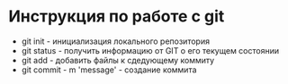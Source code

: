 # Инструкция по работе с git
* git init - инициализация локального репозитория
* git status - получить информацию от GIT о его текущем состоянии
* git add - добавить файлы к сдедующему коммиту
* git commit - m 'message' - создание коммита